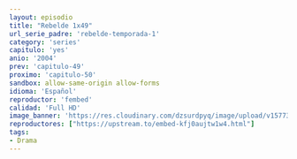 ```yaml
---
layout: episodio
title: "Rebelde 1x49"
url_serie_padre: 'rebelde-temporada-1'
category: 'series'
capitulo: 'yes'
anio: '2004'
prev: 'capitulo-49'
proximo: 'capitulo-50'
sandbox: allow-same-origin allow-forms
idioma: 'Español'
reproductor: 'fembed'
calidad: 'Full HD'
image_banner: 'https://res.cloudinary.com/dzsurdpyq/image/upload/v1577313723/rebelde-temporada-1-min.jpg'
reproductores: ["https://upstream.to/embed-kfj0aujtw1w4.html"]
tags:
- Drama
---
```












